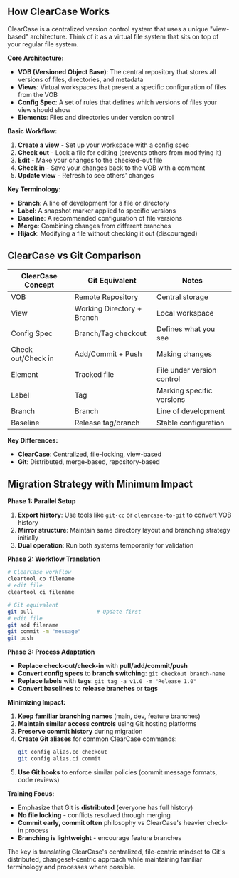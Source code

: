 ## How ClearCase Works

ClearCase is a centralized version control system that uses a unique "view-based" architecture. Think of it as a virtual file system that sits on top of your regular file system.

**Core Architecture:**
- **VOB (Versioned Object Base)**: The central repository that stores all versions of files, directories, and metadata
- **Views**: Virtual workspaces that present a specific configuration of files from the VOB
- **Config Spec**: A set of rules that defines which versions of files your view should show
- **Elements**: Files and directories under version control

**Basic Workflow:**
1. **Create a view** - Set up your workspace with a config spec
2. **Check out** - Lock a file for editing (prevents others from modifying it)
3. **Edit** - Make your changes to the checked-out file
4. **Check in** - Save your changes back to the VOB with a comment
5. **Update view** - Refresh to see others' changes

**Key Terminology:**
- **Branch**: A line of development for a file or directory
- **Label**: A snapshot marker applied to specific versions
- **Baseline**: A recommended configuration of file versions
- **Merge**: Combining changes from different branches
- **Hijack**: Modifying a file without checking it out (discouraged)

## ClearCase vs Git Comparison

| ClearCase Concept | Git Equivalent | Notes |
|------------------|----------------|-------|
| VOB | Remote Repository | Central storage |
| View | Working Directory + Branch | Local workspace |
| Config Spec | Branch/Tag checkout | Defines what you see |
| Check out/Check in | Add/Commit + Push | Making changes |
| Element | Tracked file | File under version control |
| Label | Tag | Marking specific versions |
| Branch | Branch | Line of development |
| Baseline | Release tag/branch | Stable configuration |

**Key Differences:**
- **ClearCase**: Centralized, file-locking, view-based
- **Git**: Distributed, merge-based, repository-based

## Migration Strategy with Minimum Impact

**Phase 1: Parallel Setup**
1. **Export history**: Use tools like `git-cc` or `clearcase-to-git` to convert VOB history
2. **Mirror structure**: Maintain same directory layout and branching strategy initially
3. **Dual operation**: Run both systems temporarily for validation

**Phase 2: Workflow Translation**
```bash
# ClearCase workflow
cleartool co filename
# edit file
cleartool ci filename

# Git equivalent
git pull                    # Update first
# edit file
git add filename
git commit -m "message"
git push
```

**Phase 3: Process Adaptation**
- **Replace check-out/check-in** with **pull/add/commit/push**
- **Convert config specs** to **branch switching**: `git checkout branch-name`
- **Replace labels** with **tags**: `git tag -a v1.0 -m "Release 1.0"`
- **Convert baselines** to **release branches** or **tags**

**Minimizing Impact:**
1. **Keep familiar branching names** (main, dev, feature branches)
2. **Maintain similar access controls** using Git hosting platforms
3. **Preserve commit history** during migration
4. **Create Git aliases** for common ClearCase commands:
   ```bash
   git config alias.co checkout
   git config alias.ci commit
   ```
5. **Use Git hooks** to enforce similar policies (commit message formats, code reviews)

**Training Focus:**
- Emphasize that Git is **distributed** (everyone has full history)
- **No file locking** - conflicts resolved through merging
- **Commit early, commit often** philosophy vs ClearCase's heavier check-in process
- **Branching is lightweight** - encourage feature branches

The key is translating ClearCase's centralized, file-centric mindset to Git's distributed, changeset-centric approach while maintaining familiar terminology and processes where possible.
